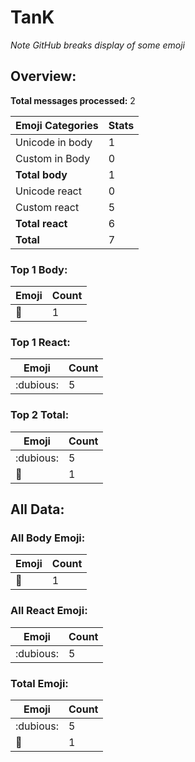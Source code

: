 # TanK

*Note GitHub breaks display of some emoji*

## Overview:

**Total messages processed:** 2

Emoji Categories | Stats
-------|--------
Unicode in body | 1
Custom in Body | 0
**Total body** | 1
Unicode react | 0
Custom react | 5
**Total react** | 6
**Total** | 7

### Top 1 Body:

Emoji | Count
-------|--------
:eggplant: | 1

### Top 1 React:

Emoji | Count
-------|--------
:dubious: | 5

### Top 2 Total:

Emoji | Count
-------|--------
:dubious: | 5
:eggplant: | 1

## All Data:

### All Body Emoji:

Emoji | Count
-------|--------
:eggplant: | 1

### All React Emoji:

Emoji | Count
-------|--------
:dubious: | 5

### Total Emoji:

Emoji | Count
-------|--------
:dubious: | 5
:eggplant: | 1

